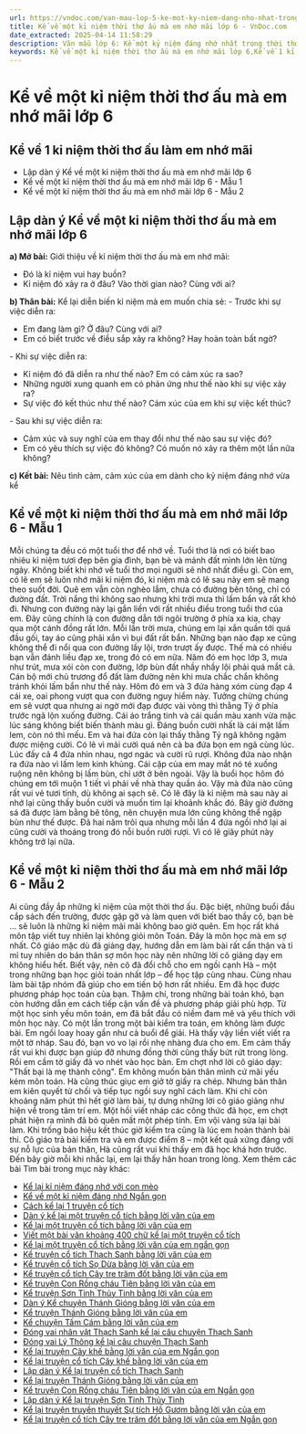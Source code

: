 ```yaml
---
url: https://vndoc.com/van-mau-lop-5-ke-mot-ky-niem-dang-nho-nhat-trong-thoi-tho-au-115514
title: Kể về một kỉ niệm thời thơ ấu mà em nhớ mãi lớp 6 - VnDoc.com
date_extracted: 2025-04-14 11:58:29
description: Văn mẫu lớp 6: Kể một kỷ niệm đáng nhớ nhất trong thời thơ ấu giúp các em học sinh có thêm tài liệu tham khảo để làm tốt môn tập làm văn, chuẩn bị tốt cho các bài kiểm tra trong năm học.
keywords: Kể về một kỉ niệm thời thơ ấu mà em nhớ mãi lớp 6,Kể về 1 kỉ niệm thời thơ ấu làm em nhớ mãi,Kể về một kỉ niệm hồi thơ ấu làm em nhớ mãi,Kể về một kỉ niệm thời thơ ấu làm em nhớ mãi,Kể về một kỉ niệm đáng nhớ thời thơ ấu,Kể về một kỉ niệm thời ấu thơ của em làm em nhớ mãi,văn mẫu lớp 6
---
```


# Kể về một kỉ niệm thời thơ ấu mà em nhớ mãi lớp 6
## **Kể về 1 kỉ niệm thời thơ ấu làm em nhớ mãi**
  * Lập dàn ý Kể về một kỉ niệm thời thơ ấu mà em nhớ mãi lớp 6
  * Kể về một kỉ niệm thời thơ ấu mà em nhớ mãi lớp 6 - Mẫu 1
  * Kể về một kỉ niệm thời thơ ấu mà em nhớ mãi lớp 6 - Mẫu 2

## **Lập dàn ý Kể về một kỉ niệm thời thơ ấu mà em nhớ mãi lớp 6**
**a\) Mở bài:** Giới thiệu về kỉ niệm thời thơ ấu mà em nhớ mãi:
  * Đó là kỉ niệm vui hay buồn?
  * Kỉ niệm đó xảy ra ở đâu? Vào thời gian nào? Cùng với ai?

**b\) Thân bài:** Kể lại diễn biến kỉ niệm mà em muốn chia sẻ:
\- Trước khi sự việc diễn ra:
  * Em đang làm gì? Ở đâu? Cùng với ai?
  * Em có biết trước về điều sắp xảy ra không? Hay hoàn toàn bất ngờ?

\- Khi sự việc diễn ra:
  * Kỉ niệm đó đã diễn ra như thế nào? Em có cảm xúc ra sao?
  * Những người xung quanh em có phản ứng như thế nào khi sự việc xảy ra?
  * Sự việc đó kết thúc như thế nào? Cảm xúc của em khi sự việc kết thúc?

\- Sau khi sự việc diễn ra:
  * Cảm xúc và suy nghĩ của em thay đổi như thế nào sau sự việc đó?
  * Em có yêu thích sự việc đó không? Có muốn nó xảy ra thêm một lần nữa không?

**c\) Kết bài:** Nêu tình cảm, cảm xúc của em dành cho kỷ niệm đáng nhớ vừa kể
## **Kể về một kỉ niệm thời thơ ấu mà em nhớ mãi lớp 6 - Mẫu 1**
Mỗi chúng ta đều có một tuổi thơ để nhớ về. Tuổi thơ là nơi có biết bao nhiêu kỉ niệm tươi đẹp bên gia đình, bạn bè và mảnh đất mình lớn lên từng ngảy. Không biết khi nhớ về tuổi thơ mọi người sẽ nhớ nhất điều gì. Còn em, có lẽ em sẽ luôn nhớ mãi kỉ niệm đó, kỉ niệm mà có lẽ sau này em sẽ mang theo suốt đời.
Quê em vẫn còn nghèo lắm, chưa có đường bên tông, chỉ có đường đất. Trời nắng thì không sao nhưng khi trời mưa thì lấm bẩn và rất khó đi. Nhưng con đường này lại gắn liền với rất nhiều điều trong tuổi thơ của em. Đây cũng chính là con đường dẫn tới ngôi trường ở phía xa kia, chạy qua một cánh đồng rất lớn.
Mỗi lần trời mưa, chúng em lại xắn quần tới quá đầu gối, tay áo cũng phải xắn vì bụi đất rất bẩn. Những bạn nào đạp xe cũng không thể đi nổi qua con đường lầy lội, trơn trượt ấy được. Thế mà có nhiều bạn vẫn đánh liều đạp xe, trong đó có em nữa. Năm đó em học lớp 3, mưa như trút, mưa xói còn con đường, lớp bùn đất nhầy nhầy lội phải quá mắt cả. Cán bộ mới chủ trương đổ đất làm đường nên khi mưa chắc chắn không tránh khỏi lấm bẩn như thế này.
Hôm đó em và 3 đứa hàng xóm cùng đạp 4 cái xe, oai phong vượt qua con đường nguy hiểm này. Tưởng chừng chúng em sẽ vượt qua nhưng ai ngờ mới đạp được vài vòng thì thằng Tý ở phía trước ngã lộn xuống đường. Cái áo trắng tinh và cái quần màu xanh vừa mặc lúc sáng không biết biến thành màu gì. Đáng buồn cười nhất là cái mặt lấm lem, còn nó thì mếu. Em và hai đứa còn lại thấy thằng Tý ngã không ngậm được miệng cười.
Có lẽ vì mải cười quá nên cả ba đứa bọn em ngã cùng lúc. Lúc đấy cả 4 đứa nhìn nhau, ngơ ngác và cười rũ rượi. Không đứa nào nhận ra đứa nào vì lấm lem kinh khủng. Cái cặp của em may mắt nó té xuống ruộng nên không bị lấm bùn, chỉ ướt ở bên ngoài.
Vậy là buổi học hôm đó chúng em tới muộn 1 tiết vì phải về nhà thay quần áo. Vậy mà đứa nào cũng rất vui vẻ tươi tỉnh, dù không ai sạch sẽ. Có lẽ đây là kỉ niệm mà sau này ai nhớ lại cũng thấy buồn cười và muốn tìm lại khoảnh khắc đó. Bây giờ đường sá đã được làm bằng bê tông, nên chuyện mưa lớn cũng không thể ngập bùn như thế được.
Đã hai năm trôi qua nhưng mỗi lần 4 đứa ngồi nhớ lại ai cũng cười và thoáng trong đó nỗi buồn rười rượi. Vì có lẽ giây phút này không trở lại nữa.
## **Kể về một kỉ niệm thời thơ ấu mà em nhớ mãi lớp 6 - Mẫu 2**
Ai cũng đầy ắp những kỉ niệm của một thời thơ ấu. Đặc biệt, những buổi đầu cắp sách đến trường, được gặp gỡ và làm quen với biết bao thầy cô, bạn bè ... sẽ luôn là những kỉ niệm mãi mãi không bao giờ quên.
Em học rất khá môn tập viết tuy nhiên lại không giỏi môn Toán. Đây là môn học mà em sợ nhất. Cô giáo mặc dù đã giảng dạy, hướng dẫn em làm bài rất cẩn thận và tỉ mỉ tuy nhiên do bản thân sợ môn học này nên những lời cô giảng dạy em không hiểu hết. Biết vậy, nên cô đã đổi chỗ cho em ngồi cạnh Hà – một trong những bạn học giỏi toán nhất lớp – để học tập cùng nhau. Cùng nhau làm bài tập nhóm đã giúp cho em tiến bộ hơn rất nhiều. Em đã học được phương pháp học toán của bạn. Thậm chí, trong những bài toán khó, bạn còn hướng dẫn em cách tiếp cận vấn đề và phương pháp giải phù hợp. Từ một học sinh yếu môn toán, em đã bắt đầu có niềm đam mê và yêu thích với môn học này.
Có một lần trong một bài kiểm tra toán, em không làm được bài. Em ngồi loay hoay gần như cả buổi để giải. Hà thấy vậy liền viết viết ra một tờ nháp. Sau đó, bạn vo vo lại rồi nhẹ nhàng đưa cho em. Em cảm thấy rất vui khi được bạn giúp đỡ nhưng đồng thời cũng thấy bứt rứt trong lòng. Rồi em cầm tờ giấy đã vo nhét vào học bàn. Em chợt nhớ lời cô giáo dạy: "Thất bại là mẹ thành công". Em không muốn bản thân mình cứ mãi yếu kém môn toán. Hà cũng thúc giục em giở tờ giấy ra chép. Nhưng bản thân em kiên quyết từ chối và tiếp tục ngồi suy nghĩ cách làm. Khi chỉ còn khoảng năm phút thì hết giờ làm bài, tự dưng những lời cô giáo giảng như hiện về trong tâm trí em. Một hồi viết nháp các công thức đã học, em chợt phát hiện ra mình đã bỏ quên mất một phép tính. Em vội vàng sửa lại bài làm. Khi trống báo hiệu kết thúc giờ kiểm tra cũng là lúc em hoàn thành bài thi.
Cô giáo trả bài kiểm tra và em được điểm 8 – một kết quả xứng đáng với sự nỗ lực của bản thân, Hà cũng rất vui khi thấy em đã học khá hơn trước. Đến bây giờ mỗi khi nhắc lại, em lại thấy hân hoan trong lòng.
Xem thêm các bài Tìm bài trong mục này khác:
  * [Kể lại kỉ niệm đáng nhớ với con mèo](</ke-lai-ki-niem-dang-nho-voi-con-meo-154303>)
  * [Kể về một kỉ niệm đáng nhớ Ngắn gọn](</bai-viet-so-3-lop-6-de-1-ke-ve-mot-ki-niem-dang-nho-duoc-khen-bi-che-gap-may-gap-rui-bi-hieu-lam-132608>)
  * [Cách kể lại 1 truyện cổ tích](</tu-bai-van-ke-lai-truyen-cay-khe-em-hoc-duoc-dieu-gi-ve-cach-ke-lai-mot-truyen-co-tich-278244>)
  * [Dàn ý kể lại một truyện cổ tích bằng lời văn của em](</lap-dan-y-ke-lai-mot-truyen-da-biet-truyen-thuyet-co-tich-lop-6-149695>)
  * [Kể lại một truyện cổ tích bằng lời văn của em](</bai-van-mau-lop-6-so-1-de-1-ke-lai-mot-truyen-da-biet-truyen-thuyet-co-tich-bang-loi-van-cua-em-125513>)
  * [Viết một bài văn khoảng 400 chữ kể lại một truyện cổ tích](</viet-mot-bai-van-khoang-400-chu-ke-lai-mot-truyen-co-tich-245197>)
  * [Kể lại một truyện cổ tích bằng lời văn của em ngắn gọn](</ke-lai-mot-truyen-co-tich-bang-loi-van-cua-em-ngan-gon-256016>)
  * [Kể truyện cổ tích Thạch Sanh bằng lời văn của em](</van-mau-lop-6-ke-chuyen-thach-sanh-bang-loi-cua-em-1161>)
  * [Kể truyện cổ tích Sọ Dừa bằng lời văn của em](</van-mau-lop-6-ke-lai-truyen-so-dua-bang-loi-van-cua-em-1153>)
  * [Kể truyện cổ tích Cây tre trăm đốt bằng lời văn của em](</ke-lai-truyen-co-tich-cay-tre-tram-dot-bang-loi-van-cua-em-152512>)
  * [Kể truyện Con Rồng cháu Tiên bằng lời văn của em](</ke-lai-truyen-con-rong-chau-tien-bang-loi-van-cua-em-133225>)
  * [Kể truyện Sơn Tinh Thủy Tinh bằng lời văn của em](</van-mau-lop-6-ke-lai-cau-chuyen-son-tinh-thuy-tinh-bang-loi-van-cua-em-127757>)
  * [Dàn ý Kể chuyện Thánh Gióng bằng lời văn của em](</lap-dan-y-ke-lai-cau-chuyen-thanh-giong-lop-6-149701>)
  * [Kể truyện Thánh Gióng bằng lời văn của em](</van-mau-lop-6-ke-lai-truyen-thanh-giong-bang-loi-van-cua-em-147655>)
  * [Kể chuyện Tấm Cám bằng lời văn của em](</ke-lai-truyen-tam-cam-bang-loi-van-cua-em-182618>)
  * [Đóng vai nhân vật Thạch Sanh kể lại câu chuyện Thạch Sanh](</dong-vai-nhan-vat-thach-sanh-ke-lai-cau-chuyen-thach-sanh-259851>)
  * [Đóng vai Lý Thông kể lại câu chuyện Thạch Sanh](</dong-vai-ly-thong-ke-lai-cau-chuyen-thach-sanh-259846>)
  * [Kể lại truyện Cây khế bằng lời văn của em Ngắn gọn](</ke-lai-truyen-cay-khe-bang-loi-van-cua-em-ngan-gon-288557>)
  * [Kể lại truyện cổ tích Cây khế bằng lời văn của em](</ke-lai-truyen-cay-khe-bang-loi-van-cua-em-lop-6-288556>)
  * [Lập dàn ý Kể lại truyện cổ tích Thạch Sanh](</lap-dan-y-ke-lai-truyen-co-tich-thach-sanh-150505>)
  * [Kể lại truyện Thánh Gióng bằng lời văn của em](</van-mau-lop-6-ke-lai-truyen-thanh-giong-bang-loi-van-cua-em-147655>)
  * [Kể truyện Con Rồng cháu Tiên bằng lời văn của em Ngắn gọn](</em-hay-ke-lai-bang-loi-van-cua-em-ve-truyen-con-rong-chau-tien-175324>)
  * [Lập dàn ý Kể lại truyện Sơn Tinh Thủy Tinh](</lap-dan-y-ke-lai-chuyen-son-tinh-thuy-tinh-132595>)
  * [Kể lại truyện truyền thuyết Sự tích Hồ Gươm bằng lời văn của em](</ke-lai-truyen-truyen-thuyet-su-tich-ho-guom-bang-loi-ke-cua-em-149958>)
  * [Kể lại truyện cổ tích Cây tre trăm đốt bằng lời văn của em Ngắn gọn](</ke-lai-truyen-co-tich-cay-tre-tram-dot-bang-loi-van-cua-em-ngan-gon-lop-6-330324>)

